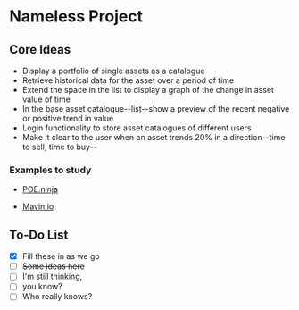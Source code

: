 # Nameless Project

## Core Ideas

* Display a portfolio of single assets as a catalogue
* Retrieve historical data for the asset over a period of time
* Extend the space in the list to display a graph of the change in asset value of time
* In the base asset catalogue--list--show a preview of the recent negative or positive trend in value
* Login functionality to store asset catalogues of different users
* Make it clear to the user when an asset trends 20% in a direction--time to sell, time to buy--

### Examples to study

* [POE.ninja](https://poe.ninja/challenge/currency)

* [Mavin.io](https://mavin.io/search?q=Zapdos+20%2F130+Base+Set+2#)

## To-Do List

* [x] Fill these in as we go
* [ ] ~~Some ideas here~~
* [ ] I'm still thinking,
* [ ] you know?
* [ ] Who really knows?
